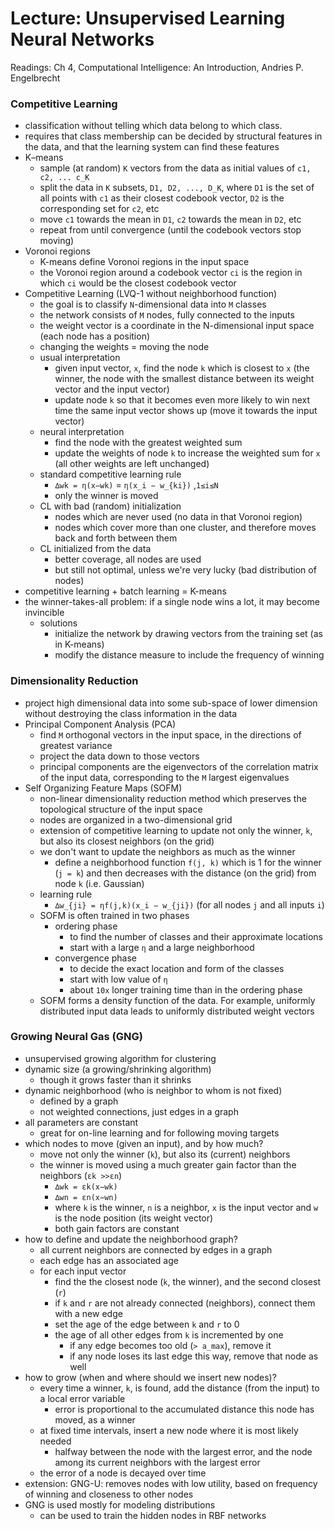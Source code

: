 # Lecture: Unsupervised Learning Neural Networks

Readings: Ch 4, Computational Intelligence: An Introduction, Andries P. Engelbrecht

### Competitive Learning
- classification without telling which data belong to which class.
- requires that class membership can be decided by structural features in the data, and that the learning system can find these features
- K–means
  - sample (at random) ``K`` vectors from the data as initial values of ``c1, c2, ... c_K``
  - split the data in ``K`` subsets, ``D1, D2, ..., D_K``, where ``D1`` is the set of all points with ``c1`` as their closest codebook vector, ``D2`` is the corresponding set for ``c2``, etc
  - move ``c1`` towards the mean in ``D1``, ``c2`` towards the mean in ``D2``, etc
  - repeat from until convergence (until the codebook vectors stop moving)
- Voronoi regions
  - K-means define Voronoi regions in the input space
  - the Voronoi region around a codebook vector ``ci`` is the region in which ``ci`` would be the closest codebook vector
- Competitive Learning (LVQ-1 without neighborhood function)
  - the goal is to classify ``N``-dimensional data into ``M`` classes
  - the network consists of ``M`` nodes, fully connected to the inputs
  - the weight vector is a  coordinate in the N-dimensional input space (each node has a position)
  - changing the weights = moving the node
  - usual interpretation
    - given input vector, ``x``, find the node ``k`` which is closest to ``x`` (the winner, the node with the smallest distance between its weight vector and the input vector)
    - update node ``k`` so that it becomes even more likely to win next time the same input vector shows up (move it towards the input vector)
  - neural interpretation
    - find the node with the greatest weighted sum
    - update the weights of node ``k`` to increase the weighted sum for ``x`` (all other weights are left unchanged)
  - standard competitive learning rule
    - ``∆wk = η(x−wk)`` = ``η(x_i − w_{ki})`` ,``1≤i≤N``
    - only the winner is moved
  - CL with bad (random) initialization
    - nodes which are never used (no data in that Voronoi region)
    - nodes which cover more than one cluster, and therefore moves back and forth between them
  - CL initialized from the data
    - better coverage, all nodes are used
    - but still not optimal, unless we're very lucky (bad distribution of nodes)
- competitive learning + batch learning = K-means
- the winner-takes-all problem: if a single node wins a lot, it may become invincible
  - solutions
    - initialize the network by drawing vectors from the training set (as in K-means)
    - modify the distance measure to include the frequency of winning

### Dimensionality Reduction
- project high dimensional data into some sub-space of lower dimension without destroying the class information in the data
- Principal Component Analysis (PCA)
  - find ``M`` orthogonal vectors in the input space, in the directions of greatest variance
  - project the data down to those vectors
  - principal components are the eigenvectors of the correlation matrix of the input data, corresponding to the ``M`` largest eigenvalues
- Self Organizing Feature Maps (SOFM)
  - non-linear dimensionality reduction method which preserves the topological structure of the input space
  - nodes are organized in a two-dimensional grid
  - extension of competitive learning to update not only the winner, ``k``, but also its closest neighbors (on the grid)
  - we don't want to update the neighbors as much as the winner
    - define a neighborhood function ``f(j, k)`` which is 1 for the winner (``j = k``) and then decreases with the distance (on the grid) from node ``k`` (i.e. Gaussian)
  - learning rule
    - ``∆w_{ji} = ηf(j,k)(x_i − w_{ji})`` (for all nodes ``j`` and all inputs ``i``)
  - SOFM is often trained in two phases
    - ordering phase
      - to find the number of classes and their approximate locations
      - start with a large ``η`` and a large neighborhood
    - convergence phase
      - to decide the exact location and form of the classes
      - start with low value of ``η``
      - about ``10x`` longer training time than in the ordering phase
  - SOFM forms a density function of the data. For example, uniformly distributed input data leads to uniformly distributed weight vectors

### Growing Neural Gas (GNG)
- unsupervised growing algorithm for clustering
- dynamic size (a growing/shrinking algorithm)
  - though it grows faster than it shrinks
- dynamic neighborhood (who is neighbor to whom is not fixed)
  - defined by a graph
  - not weighted connections, just edges in a graph
- all parameters are constant
  - great for on-line learning and for following moving targets
- which nodes to move (given an input), and by how much?
  - move not only the winner (``k``), but also its (current) neighbors
  - the winner is moved using a much greater gain factor than the neighbors (``εk >>εn``)
    - ``∆wk = εk(x−wk)``
    - ``∆wn = εn(x−wn)``
    - where ``k`` is the winner, ``n`` is a neighbor, ``x`` is the input vector and ``w`` is the node position (its weight vector)
    - both gain factors are constant
- how to define and update the neighborhood graph?
  - all current neighbors are connected by edges in a graph
  - each edge has an associated age
  - for each input vector
    - find the the closest node (``k``, the winner), and the second closest (``r``)
    - if ``k`` and ``r`` are not already connected (neighbors), connect them with a new edge
    - set the age of the edge between ``k`` and ``r`` to 0
    - the age of all other edges from ``k`` is incremented by one
      - if any edge becomes too old (``> a_max``), remove it
      - if any node loses its last edge this way, remove that node as well
- how to grow (when and where should we insert new nodes)?
  - every time a winner, ``k``, is found, add the distance (from the input) to a local error variable
    - error is proportional to the accumulated distance this node has moved, as a winner
  - at fixed time intervals, insert a new node where it is most likely needed
    - halfway between the node with the largest error, and the node among its current neighbors with the largest error
  - the error of a node is decayed over time
- extension: GNG-U: removes nodes with low utility, based on frequency of winning and closeness to other nodes
- GNG is used mostly for modeling distributions
  - can be used to train the hidden nodes in RBF networks
